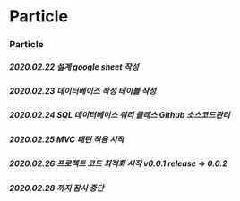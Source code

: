 # Particle
###
### Particle
##### 2020.02.22	설계	google sheet 작성	
##### 2020.02.23	데이터베이스 작성	테이블 작성	
##### 2020.02.24	SQL 	데이터베이스 쿼리 클래스	Github 소스코드관리
##### 2020.02.25 MVC 패턴 적용 시작
##### 2020.02.26 프로젝트 코드 최적화 시작 v0.0.1 release -> 0.0.2
##### 2020.02.28 까지 잠시 중단

